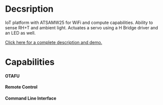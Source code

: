 # Decsription  
IoT platform with ATSAMW25 for WiFi and compute capabilities. Ability to sense RH+T and ambient light. Actuates a servo 
using a H Bridge driver and an LED as well.

[Click here for a complete description and demo.](https://devpost.com/software/weather-sense)

# Capabilities  
#### OTAFU  
#### Remote Control  
#### Command Line Interface  

